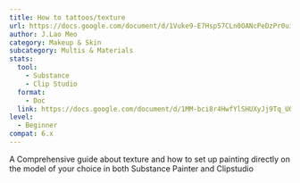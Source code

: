 ```yaml
---
title: How to tattoos/texture
url: https://docs.google.com/document/d/1Vuke9-E7Hsp57CLn0OANcPeDzPr0uiwhTomwkYS0opQ/edit?usp=sharing
author: J.Lao Meo
category: Makeup & Skin
subcategory: Multis & Materials
stats:
  tool:
    - Substance
    - Clip Studio
  format:
    - Doc
  link: https://docs.google.com/document/d/1MM-bci8r4HwfYlSHUXyJj9Tq_UOS-NmW_TOIvme2doI/edit?usp=sharing
level:
  - Beginner
compat: 6.x
---
```

A Comprehensive guide about texture and how to set up painting directly on the model of your choice in both Substance Painter and Clipstudio
